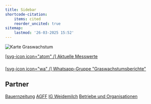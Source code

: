 ```yaml
---
title: Sidebar
shortcode-citation:
    items: cited
    reorder_uncited: true
sitemap:
    lastmod: '26-03-2025 15:52'
---
```


![Karte Graswachstum](/uploads/Graswachstumskarte_aktuell.svg?resize(100))

[[svg-icon icon="atom" /] Aktuelle Messwerte](/growth?classes=button)


### 
[[svg-icon icon="wa" /] Whatsapp-Gruppe "Graswachstumsberichte" ](https://chat.whatsapp.com/HWT0TodVZBuBDVAFVrUUbr) 
 
 

## Partner
[Bauernzeitung](https://www.bauernzeitung.ch/graswachstum-serie) 
[AGFF](https://www.agff.ch) 
[IG Weidemilch](https://www.weidemilch.ch) 
[Betriebe und Organisationen](/about)
